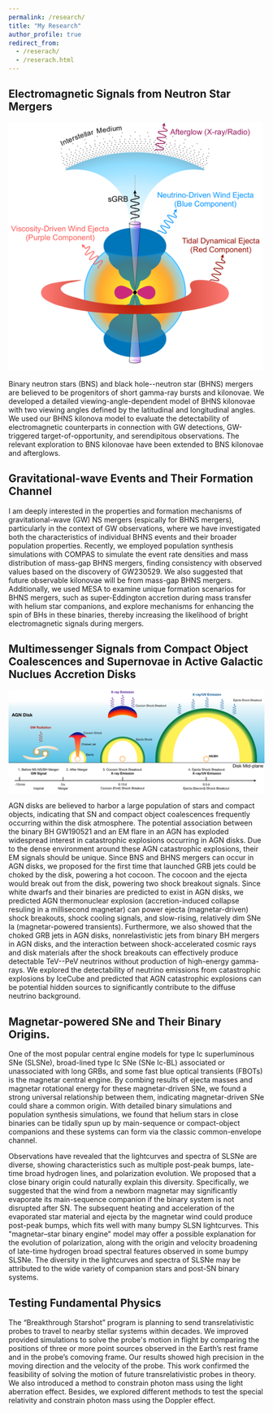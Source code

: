 ```yaml
---
permalink: /research/
title: "My Research"
author_profile: true
redirect_from: 
  - /reserach/
  - /reserach.html
---
```


## Electromagnetic Signals from Neutron Star Mergers

<img src="Figure/Figure_Cartoon_BHNS.pdf" alt="404" width="500" />

Binary neutron stars (BNS) and black hole--neutron star (BHNS) mergers are believed to be progenitors of short gamma-ray bursts and kilonovae. We developed a detailed viewing-angle-dependent model of BHNS kilonovae with two viewing angles defined by the latitudinal and longitudinal angles. We used our BHNS kilonova model to evaluate the detectability of electromagnetic counterparts in connection with GW detections, GW-triggered target-of-opportunity, and serendipitous observations. The relevant exploration to BNS kilonovae have been extended to BNS kilonovae and afterglows.

## Gravitational-wave Events and Their Formation Channel

I am deeply interested in the properties and formation mechanisms of gravitational-wave (GW) NS mergers (espically for BHNS mergers), particularly in the context of GW observations, where we have investigated both the characteristics of individual BHNS events and their broader population properties. Recently, we employed population synthesis simulations with COMPAS to simulate the event rate densities and mass distribution of mass-gap BHNS mergers, finding consistency with observed values based on the discovery of GW230529. We also suggested that future observable kilonovae will be from mass-gap BHNS mergers. Additionally, we used MESA to examine unique formation scenarios for BHNS mergers, such as super-Eddington accretion during mass transfer with helium star companions, and explore mechanisms for enhancing the spin of BHs in these binaries, thereby increasing the likelihood of bright electromagnetic signals during mergers.

## Multimessenger Signals from Compact Object Coalescences and Supernovae in Active Galactic Nuclues Accretion Disks

<img src="Figure/Figure_Cartoon_AGN.pdf" alt="404"/>

AGN disks are believed to harbor a large population of stars and compact objects, indicating that SN and compact object coalescences frequently occurring within the disk atmosphere. The potential association between the binary BH GW190521 and an EM flare in an AGN has exploded widespread interest in catastrophic explosions occurring in AGN disks. Due to the dense environment around these AGN catastrophic explosions, their EM signals should be unique. Since BNS and BHNS mergers can occur in AGN disks, we proposed for the first time that launched GRB jets could be choked by the disk, powering a hot cocoon. The cocoon and the ejecta would break out from the disk, powering two shock breakout signals. Since white dwarfs and their binaries are predicted to exist in AGN disks, we predicted AGN thermonuclear explosion (accretion-induced collapse resuling in a millisecond magnetar) can power ejecta (magnetar-driven) shock breakouts, shock cooling signals, and slow-rising, relatively dim SNe Ia (magnetar-powered transients). Furthermore, we also showed that the choked GRB jets in AGN disks, nonrelastivistic jets from binary BH mergers in AGN disks, and the interaction between shock-accelerated cosmic rays and disk materials after the shock breakouts can effectively produce detectable TeV--PeV neutrinos without production of high-energy gamma-rays. We explored the detectability of neutrino emissions from catastrophic explosions by IceCube and predicted that AGN catastrophic explosions can be potential hidden sources to significantly contribute to the diffuse neutrino background.

## Magnetar-powered SNe and Their Binary Origins.

One of the most popular central engine models for type Ic superluminous SNe (SLSNe), broad-lined type Ic SNe (SNe Ic-BL) associated or unassociated with long GRBs, and some fast blue optical transients (FBOTs) is the magnetar central engine. By combing results of ejecta masses and magnetar rotational energy for these magnetar-driven SNe, we found a strong universal relationship between them, indicating magnetar-driven SNe could share a common origin. With detailed binary simulations and population synthesis simulations, we found that helium stars in close binaries can be tidally spun up by main-sequence or compact-object companions and these systems can form via the classic common-envelope channel.

Observations have revealed that the lightcurves and spectra of SLSNe are diverse, showing characteristics such as multiple post-peak bumps, late-time broad hydrogen lines, and polarization evolution. We proposed that a close binary origin could naturally explain this diversity. Specifically, we suggested that the wind from a newborn magnetar may significantly evaporate its main-sequence companion if the binary system is not disrupted after SN. The subsequent heating and acceleration of the evaporated star material and ejecta by the magnetar wind could produce post-peak bumps, which fits well with many bumpy SLSN lightcurves. This "magnetar–star binary engine" model may offer a possible explanation for the evolution of polarization, along with the origin and velocity broadening of late-time hydrogen broad spectral features observed in some bumpy SLSNe. The diversity in the lightcurves and spectra of SLSNe may be attributed to the wide variety of companion stars and post-SN binary systems.

## Testing Fundamental Physics

The “Breakthrough Starshot” program is planning to send transrelativistic probes to travel to nearby stellar systems within decades. We improved provided simulations to solve the probe's motion in flight by comparing the positions of three or more point sources observed in the Earth’s rest frame and in the probe’s comoving frame. Our results showed high precision in the moving direction and the velocity of the probe. This work confirmed the feasibility of solving the motion of future transrelativistic probes in theory. We also introduced a method to constrain photon mass using the light aberration effect. Besides, we explored different methods to test the special relativity and constrain photon mass using the Doppler effect. 
